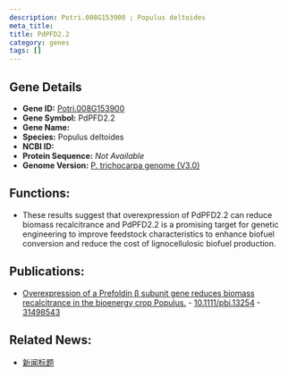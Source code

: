 ```yaml
---
description: Potri.008G153900 ; Populus deltoides
meta_title:
title: PdPFD2.2
category: genes
tags: []
---
```


## Gene Details
- **Gene ID:**	[Potri.008G153900](https://www.maizegdb.org/gene_center/gene/Potri.008G153900)
- **Gene Symbol:** PdPFD2.2
- **Gene Name:** 
- **Species:** Populus deltoides
- **NCBI ID:** [  ]()
- **Protein Sequence:** *Not Available*
- **Genome Version:** [P. trichocarpa genome (V3.0)]()

## Functions:
   - These results suggest that overexpression of PdPFD2.2 can reduce biomass recalcitrance and PdPFD2.2 is a promising target for genetic engineering to improve feedstock characteristics to enhance biofuel conversion and reduce the cost of lignocellulosic biofuel production.

## Publications:
   - [Overexpression of a Prefoldin β subunit gene reduces biomass recalcitrance in the bioenergy crop Populus.]( https://onlinelibrary.wiley.com/doi/10.1111/pbi.13254 ) - [10.1111/pbi.13254]( https://onlinelibrary.wiley.com/doi/10.1111/pbi.13254 ) - [31498543](https://pubmed.ncbi.nlm.nih.gov/31498543/)

## Related News:
   - [新闻标题](https://mp.weixin.qq.com/s?__biz=Mzg3MDEwNDEyMg==&mid=2247485713&idx=1&sn=238ad82841d5d25e9c020ea0afb199fa&chksm=ce93a444f9e42d52c927f91cd7307f27d59f8755fb389999194a514633d16a42d83aae7e203d&scene=27#wechat_redirect)
